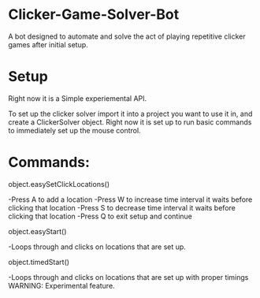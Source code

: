 # Clicker-Game-Solver-Bot
A bot designed to automate and solve the act of playing repetitive clicker games after initial setup.

# Setup

Right now it is a Simple experiemental API.

To set up the clicker solver import it into a project you want to use it in, and create a ClickerSolver object. Right now it is set up to run basic commands to immediately set up the mouse control.

# Commands:

object.easySetClickLocations()

-Press A to add a location
-Press W to increase time interval it waits before clicking that location
-Press S to decrease time interval it waits before clicking that location
-Press Q to exit setup and continue


object.easyStart()

-Loops through and clicks on locations that are set up.


object.timedStart()

-Loops through and clicks on locations that are set up with proper timings
WARNING: Experimental feature.



